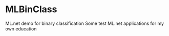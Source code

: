 # MLBinClass
ML.net demo for binary classification
Some test ML.net applications for my own education
